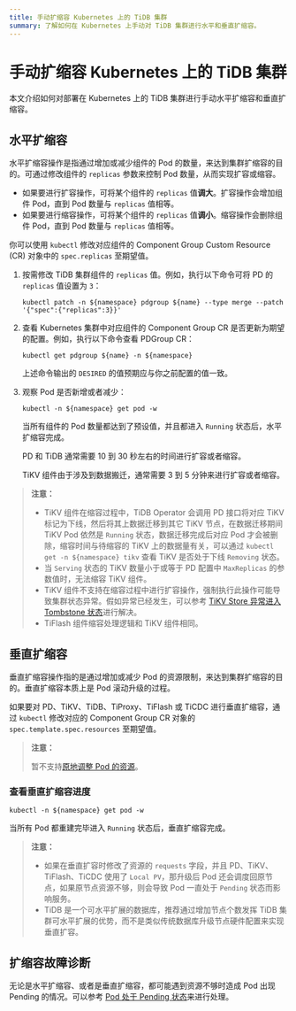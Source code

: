 ```yaml
---
title: 手动扩缩容 Kubernetes 上的 TiDB 集群
summary: 了解如何在 Kubernetes 上手动对 TiDB 集群进行水平和垂直扩缩容。
---
```


# 手动扩缩容 Kubernetes 上的 TiDB 集群

本文介绍如何对部署在 Kubernetes 上的 TiDB 集群进行手动水平扩缩容和垂直扩缩容。

## 水平扩缩容

水平扩缩容操作是指通过增加或减少组件的 Pod 的数量，来达到集群扩缩容的目的。可通过修改组件的 `replicas` 参数来控制 Pod 数量，从而实现扩容或缩容。

* 如果要进行扩容操作，可将某个组件的 `replicas` 值**调大**。扩容操作会增加组件 Pod，直到 Pod 数量与 `replicas` 值相等。
* 如果要进行缩容操作，可将某个组件的 `replicas` 值**调小**。缩容操作会删除组件 Pod，直到 Pod 数量与 `replicas` 值相等。

你可以使用 `kubectl` 修改对应组件的 Component Group Custom Resource (CR) 对象中的 `spec.replicas` 至期望值。

1. 按需修改 TiDB 集群组件的 `replicas` 值。例如，执行以下命令可将 PD 的 `replicas` 值设置为 `3`：

    ```shell
    kubectl patch -n ${namespace} pdgroup ${name} --type merge --patch '{"spec":{"replicas":3}}'
    ```

2. 查看 Kubernetes 集群中对应组件的 Component Group CR 是否更新为期望的配置。例如，执行以下命令查看 PDGroup CR：

    ```shell
    kubectl get pdgroup ${name} -n ${namespace}
    ```

    上述命令输出的 `DESIRED` 的值预期应与你之前配置的值一致。

3. 观察 Pod 是否新增或者减少：

    ```shell
    kubectl -n ${namespace} get pod -w
    ```

    当所有组件的 Pod 数量都达到了预设值，并且都进入 `Running` 状态后，水平扩缩容完成。

    PD 和 TiDB 通常需要 10 到 30 秒左右的时间进行扩容或者缩容。

    TiKV 组件由于涉及到数据搬迁，通常需要 3 到 5 分钟来进行扩容或者缩容。

> **注意：**
>
> - TiKV 组件在缩容过程中，TiDB Operator 会调用 PD 接口将对应 TiKV 标记为下线，然后将其上数据迁移到其它 TiKV 节点，在数据迁移期间 TiKV Pod 依然是 `Running` 状态，数据迁移完成后对应 Pod 才会被删除，缩容时间与待缩容的 TiKV 上的数据量有关，可以通过 `kubectl get -n ${namespace} tikv` 查看 TiKV 是否处于下线 `Removing` 状态。
> - 当 `Serving` 状态的 TiKV 数量小于或等于 PD 配置中 `MaxReplicas` 的参数值时，无法缩容 TiKV 组件。
> - TiKV 组件不支持在缩容过程中进行扩容操作，强制执行此操作可能导致集群状态异常。假如异常已经发生，可以参考 [TiKV Store 异常进入 Tombstone 状态](exceptions.md#tikv-store-异常进入-tombstone-状态)进行解决。
> - TiFlash 组件缩容处理逻辑和 TiKV 组件相同。

## 垂直扩缩容

垂直扩缩容操作指的是通过增加或减少 Pod 的资源限制，来达到集群扩缩容的目的。垂直扩缩容本质上是 Pod 滚动升级的过程。

如果要对 PD、TiKV、TiDB、TiProxy、TiFlash 或 TiCDC 进行垂直扩缩容，通过 `kubectl` 修改对应的 Component Group CR 对象的 `spec.template.spec.resources` 至期望值。

> **注意：**
>
> 暂不支持[原地调整 Pod 的资源](https://kubernetes.io/zh-cn/docs/tasks/configure-pod-container/resize-container-resources/)。

### 查看垂直扩缩容进度

```shell
kubectl -n ${namespace} get pod -w
```

当所有 Pod 都重建完毕进入 `Running` 状态后，垂直扩缩容完成。

> **注意：**
>
> - 如果在垂直扩容时修改了资源的 `requests` 字段，并且 PD、TiKV、TiFlash、TiCDC 使用了 `Local PV`，那升级后 Pod 还会调度回原节点，如果原节点资源不够，则会导致 Pod 一直处于 `Pending` 状态而影响服务。
> - TiDB 是一个可水平扩展的数据库，推荐通过增加节点个数发挥 TiDB 集群可水平扩展的优势，而不是类似传统数据库升级节点硬件配置来实现垂直扩容。

## 扩缩容故障诊断

无论是水平扩缩容、或者是垂直扩缩容，都可能遇到资源不够时造成 Pod 出现 Pending 的情况。可以参考 [Pod 处于 Pending 状态](deploy-failures.md#pod-处于-pending-状态)来进行处理。
